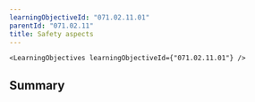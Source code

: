 ```yaml
---
learningObjectiveId: "071.02.11.01"
parentId: "071.02.11"
title: Safety aspects
---
```


```tsx eval
<LearningObjectives learningObjectiveId={"071.02.11.01"} />
```

## Summary

